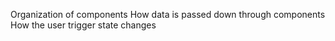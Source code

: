 Organization of components
How data is passed down through components
How the user trigger state changes
